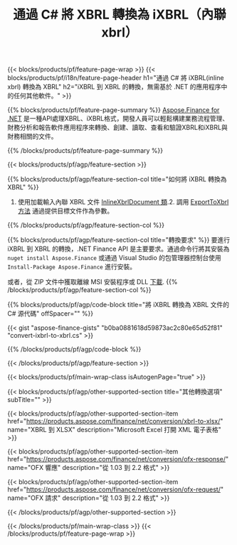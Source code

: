 ﻿---
title: 通過 C# 將 XBRL 轉換為 iXBRL（內聯 xbrl）
description: iXBRL 到 XBRL C# 轉換的示例代碼。在基於 .NET 的應用程序中使用 API 示例代碼將 iXBRL 文件批量轉換為 XBRL。 
url: /zh-hant/net/conversion/ixbrl-to-xbrl/
family: finance
platformtag: net
feature: convert
informat: XBRL
outformat: iXBRL
otherformats: XLSX
---
{{< blocks/products/pf/feature-page-wrap >}}
{{< blocks/products/pf/i18n/feature-page-header h1="通過 C# 將 iXBRL(inline xbrl) 轉換為 XBRL" h2="iXBRL 到 XBRL 的轉換，無需基於 .NET 的應用程序中的任何其他軟件。" >}}

{{% blocks/products/pf/feature-page-summary %}}
[Aspose.Finance for .NET](https://products.aspose.com/finance/net/) 是一種API處理XBRL、iXBRL格式，開發人員可以輕鬆構建業務流程管理、財務分析和報告軟件應用程序來轉換、創建、讀取、查看和驗證XBRL和iXBRL與財務相關的文件。 

{{% /blocks/products/pf/feature-page-summary %}}

{{< blocks/products/pf/agp/feature-section >}}

{{% blocks/products/pf/agp/feature-section-col title="如何將 iXBRL 轉換為 XBRL" %}}
1. 使用加載輸入內聯 XBRL 文件 [InlineXbrlDocument 類](https://apireference.aspose.com/finance/net/aspose.finance.xbrl.inline/inlinexbrldocument).2. 調用 [ExportToXbrl 方法](https://apireference.aspose.com/finance/net/aspose.finance.xbrl.inline.inlinexbrldocument/exporttoxbrl/methods/2) 通過提供目標文件作為參數。

{{% /blocks/products/pf/agp/feature-section-col %}}

{{% blocks/products/pf/agp/feature-section-col title="轉換要求" %}}
要進行 iXBRL 到 XBRL 的轉換，.NET Finance API 是主要要求。通過命令行將其安裝為 ```nuget install Aspose.Finance``` 或通過 Visual Studio 的包管理器控制台使用 ```Install-Package Aspose.Finance``` 進行安裝。

或者，從 ZIP 文件中獲取離線 MSI 安裝程序或 DLL [下載](https://downloads.aspose.com/finance/net).
{{% /blocks/products/pf/agp/feature-section-col %}}

{{% blocks/products/pf/agp/code-block title="將 iXBRL 轉換為 XBRL 文件的 C# 源代碼" offSpacer="" %}}

{{< gist "aspose-finance-gists" "b0ba0881618d59873ac2c80e65d52f81" "convert-ixbrl-to-xbrl.cs" >}}

{{% /blocks/products/pf/agp/code-block %}}

{{< /blocks/products/pf/agp/feature-section >}}

{{< blocks/products/pf/main-wrap-class isAutogenPage="true" >}}

{{< blocks/products/pf/agp/other-supported-section title="其他轉換選項" subTitle="" >}}

{{< blocks/products/pf/agp/other-supported-section-item href="https://products.aspose.com/finance/net/conversion/xbrl-to-xlsx/" name="XBRL 到 XLSX" description="Microsoft Excel 打開 XML 電子表格" >}}

{{< blocks/products/pf/agp/other-supported-section-item href="https://products.aspose.com/finance/net/conversion/ofx-response/" name="OFX 響應" description="從 1.03 到 2.2 格式" >}}

{{< blocks/products/pf/agp/other-supported-section-item href="https://products.aspose.com/finance/net/conversion/ofx-request/" name="OFX 請求" description="從 1.03 到 2.2 格式" >}}

{{< /blocks/products/pf/agp/other-supported-section >}}

{{< /blocks/products/pf/main-wrap-class >}}
{{< /blocks/products/pf/feature-page-wrap >}}